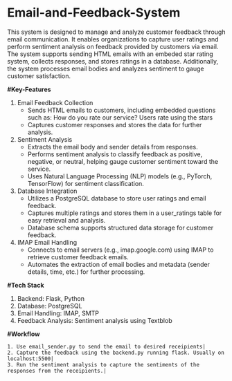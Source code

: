 # Email-and-Feedback-System

This system is designed to manage and analyze customer feedback through email communication. It enables organizations to capture user ratings and perform sentiment analysis on feedback provided by customers via email. The system supports sending HTML emails with an embeded star rating system, collects responses, and stores ratings in a database. Additionally, the system processes email bodies and analyzes sentiment to gauge customer satisfaction.

**#Key-Features**

1. Email Feedback Collection
    - Sends HTML emails to customers, including embedded questions such as:
      How do you rate our service? Users rate using the stars
    - Captures customer responses and stores the data for further analysis.
2. Sentiment Analysis
    - Extracts the email body and sender details from responses.
    - Performs sentiment analysis to classify feedback as positive, negative, or neutral, helping gauge customer sentiment toward the service.
    - Uses Natural Language Processing (NLP) models (e.g., PyTorch, TensorFlow) for sentiment classification.
3. Database Integration
    - Utilizes a PostgreSQL database to store user ratings and email feedback.
    - Captures multiple ratings and stores them in a user_ratings table for easy retrieval and analysis.
    - Database schema supports structured data storage for customer feedback.
4. IMAP Email Handling
    - Connects to email servers (e.g., imap.google.com) using IMAP to retrieve customer feedback emails.
    - Automates the extraction of email bodies and metadata (sender details, time, etc.) for further processing.
  
**#Tech Stack**
  1. Backend: Flask, Python
  2. Database: PostgreSQL
  3. Email Handling: IMAP, SMTP
  4. Feedback Analysis: Sentiment analysis using Textblob

**#Workflow**

    1. Use email_sender.py to send the email to desired receipients|
    2. Capture the feedback using the backend.py running flask. Usually on localhost:5500|
    3. Run the sentiment analysis to capture the sentiments of the responses from the receipients.|
